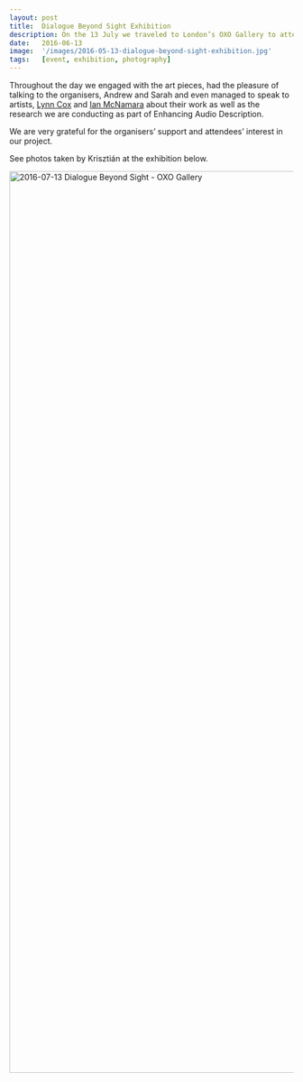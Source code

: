 ```yaml
---
layout: post
title:  Dialogue Beyond Sight Exhibition
description: On the 13 July we traveled to London’s OXO Gallery to attend the first day of the Dialogue Beyond Sight (DBS) event. DBS is a multi-sensory exhibition featuring works by visually impaired artists and performers. 
date:   2016-06-13
image:  '/images/2016-05-13-dialogue-beyond-sight-exhibition.jpg'
tags:   [event, exhibition, photography]
---
```


Throughout the day we engaged with the art pieces, had the pleasure of talking to the organisers, Andrew and Sarah and even managed to speak to artists, [Lynn Cox](https://www.artscoachingtraining.com/) and [Ian McNamara](https://www.linkedin.com/in/ian-mcnamara-4b7b4465/) about their work as well as the research we are conducting as part of Enhancing Audio Description.

We are very grateful for the organisers’ support and attendees’ interest in our project.

See photos taken by Krisztián at the exhibition below. 

<a data-flickr-embed="true" href="https://www.flickr.com/photos/tedor/albums/72157671216242465" title="2016-07-13 Dialogue Beyond Sight - OXO Gallery"><img src="https://live.staticflickr.com/8729/27768264564_4913ea0242_h.jpg" width="1200" height="1600" alt="2016-07-13 Dialogue Beyond Sight - OXO Gallery"></a><script async src="//embedr.flickr.com/assets/client-code.js" charset="utf-8"></script>